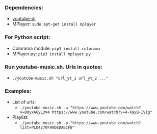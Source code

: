 ### Dependencies: 
* [youtube-dl](https://ytdl-org.github.io/youtube-dl/download.html)
* MPlayer: `sudo apt-get install mplayer`


### For Python script:
* Colorama module: `pip3 install colorama`
* MPlayer.py: `pip3 install mplayer.py`

### Run youtube-music.sh. Urls in quotes:
* `./youtube-music.sh "url_yt_1 url_yt_2 ..."`

### Examples:
* List of urls:
    * `./youtube-music.sh -u "https://www.youtube.com/watch?v=D0yxAGyL3V4 https://www.youtube.com/watch?v=4-XayQ-IVig"`
* Playlist:
    * `./youtube-music.sh -p "https://www.youtube.com/watch?list=PLD4270F9ADEDABCFB"`
